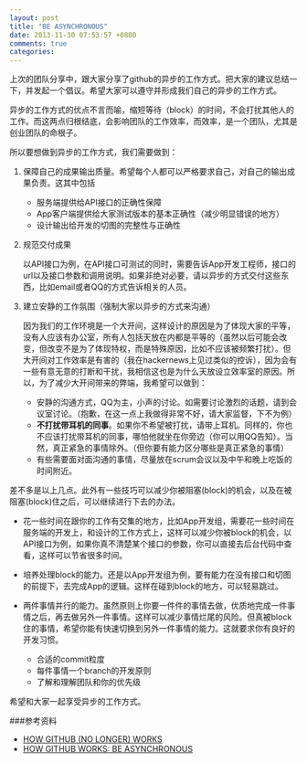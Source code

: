 ```yaml
---
layout: post
title: "BE ASYNCHRONOUS"
date: 2013-11-30 07:53:57 +0800
comments: true
categories: 
---
```

上次的团队分享中，跟大家分享了github的异步的工作方式。把大家的建议总结一下，并发起一个倡议。希望大家可以遵守并形成我们自己的异步的工作方式。

异步的工作方式的优点不言而喻，缩短等待（block）的时间，不会打扰其他人的工作。而这两点归根结底，会影响团队的工作效率，而效率，是一个团队，尤其是创业团队的命根子。

所以要想做到异步的工作方式，我们需要做到：

1. 保障自己的成果输出质量。希望每个人都可以严格要求自己，对自己的输出成果负责。这其中包括
	* 服务端提供给API接口的正确性保障
	* App客户端提供给大家测试版本的基本正确性（减少明显错误的地方）
	* 设计输出给开发的切图的完整性与正确性
2. 规范交付成果

	以API接口为例，在API接口可测试的同时，需要告诉App开发工程师，接口的url以及接口参数和调用说明。如果非绝对必要，请以异步的方式交付这些东西，比如email或者QQ的方式告诉相关的人员。
3. 建立安静的工作氛围（强制大家以异步的方式来沟通）

	因为我们的工作环境是一个大开间，这样设计的原因是为了体现大家的平等，没有人应该有办公室，所有人包括天放在内都是平等的（虽然以后可能会改变，但改变不是为了体现特权，而是特殊原因，比如不应该被频繁打扰）。但大开间对工作效率是有害的（我在hackernews上见过类似的控诉），因为会有一些有意无意的打断和干扰，我相信这也是为什么天放设立效率室的原因。所以，为了减少大开间带来的弊端，我希望可以做到：
	* 安静的沟通方式，QQ为主，小声的讨论。如需要讨论激烈的话题，请到会议室讨论。（抱歉，在这一点上我做得非常不好，请大家监督，下不为例）
	* **不打扰带耳机的同事**。如果你不希望被打扰，请带上耳机。同样的，你也不应该打扰带耳机的同事，哪怕他就坐在你旁边（你可以用QQ告知）。当然，真正紧急的事情除外。（但你要有能力区分哪些是真正紧急的事情）
	* 有些需要面对面沟通的事情，尽量放在scrum会议以及中午和晚上吃饭的时间附近。

差不多是以上几点。此外有一些技巧可以减少你被阻塞(block)的机会，以及在被阻塞(block)住之后，可以继续进行下去的办法。

* 花一些时间在跟你的工作有交集的地方，比如App开发组，需要花一些时间在服务端的开发上，和设计的工作方式上，这样可以减少你被block的机会，以API接口为例，如果你真不清楚某个接口的参数，你可以直接去后台代码中查看，这样可以节省很多时间。

* 培养处理block的能力。还是以App开发组为例，要有能力在没有接口和切图的前提下，去完成App的逻辑。这样在碰到block的地方，可以轻易跳过。

* 两件事情并行的能力。虽然原则上你要一件件的事情去做，优质地完成一件事情之后，再去做另外一件事情。这样可以减少事情烂尾的风险。但真被block住的事情，希望你能有快速切换到另外一件事情的能力。这就要求你有良好的开发习惯。
	* 合适的commit粒度
	* 每件事情一个branch的开发原则
	* 了解和理解团队和你的优先级
	
希望和大家一起享受异步的工作方式。





###参考资料

* [HOW GITHUB (NO LONGER) WORKS](http://zachholman.com/talk/how-github-no-longer-works/)
* [HOW GITHUB WORKS: BE ASYNCHRONOUS](http://zachholman.com/posts/how-github-works-asynchronous/)